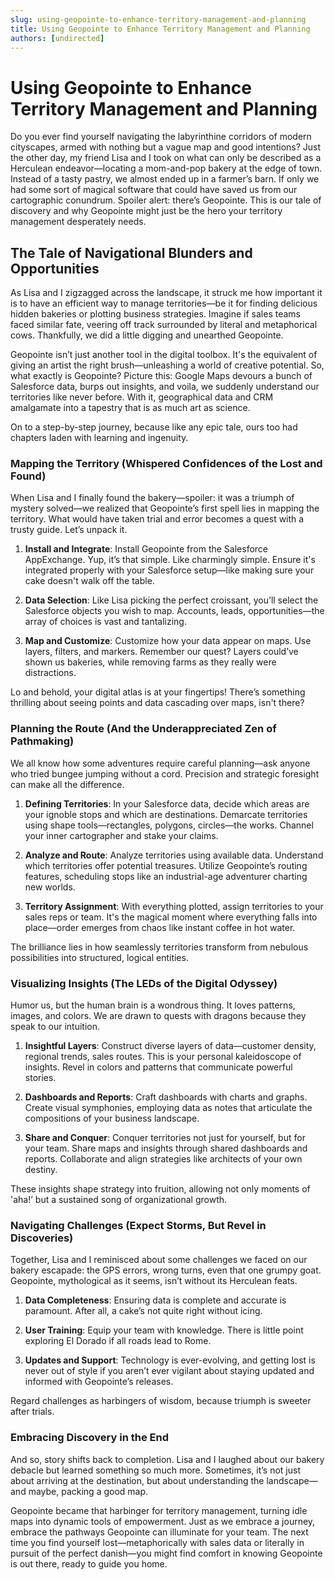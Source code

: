 ```yaml
---
slug: using-geopointe-to-enhance-territory-management-and-planning
title: Using Geopointe to Enhance Territory Management and Planning
authors: [undirected]
---
```



# Using Geopointe to Enhance Territory Management and Planning

Do you ever find yourself navigating the labyrinthine corridors of modern cityscapes, armed with nothing but a vague map and good intentions? Just the other day, my friend Lisa and I took on what can only be described as a Herculean endeavor—locating a mom-and-pop bakery at the edge of town. Instead of a tasty pastry, we almost ended up in a farmer’s barn. If only we had some sort of magical software that could have saved us from our cartographic conundrum. Spoiler alert: there’s Geopointe. This is our tale of discovery and why Geopointe might just be the hero your territory management desperately needs.

## The Tale of Navigational Blunders and Opportunities

As Lisa and I zigzagged across the landscape, it struck me how important it is to have an efficient way to manage territories—be it for finding delicious hidden bakeries or plotting business strategies. Imagine if sales teams faced similar fate, veering off track surrounded by literal and metaphorical cows. Thankfully, we did a little digging and unearthed Geopointe. 

Geopointe isn’t just another tool in the digital toolbox. It's the equivalent of giving an artist the right brush—unleashing a world of creative potential. So, what exactly is Geopointe? Picture this: Google Maps devours a bunch of Salesforce data, burps out insights, and voila, we suddenly understand our territories like never before. With it, geographical data and CRM amalgamate into a tapestry that is as much art as science.

On to a step-by-step journey, because like any epic tale, ours too had chapters laden with learning and ingenuity. 

### Mapping the Territory (Whispered Confidences of the Lost and Found)

When Lisa and I finally found the bakery—spoiler: it was a triumph of mystery solved—we realized that Geopointe’s first spell lies in mapping the territory. What would have taken trial and error becomes a quest with a trusty guide. Let’s unpack it.

1. **Install and Integrate**: Install Geopointe from the Salesforce AppExchange. Yup, it’s that simple. Like charmingly simple. Ensure it's integrated properly with your Salesforce setup—like making sure your cake doesn't walk off the table.

2. **Data Selection**: Like Lisa picking the perfect croissant, you’ll select the Salesforce objects you wish to map. Accounts, leads, opportunities—the array of choices is vast and tantalizing.

3. **Map and Customize**: Customize how your data appear on maps. Use layers, filters, and markers. Remember our quest? Layers could’ve shown us bakeries, while removing farms as they really were distractions.

Lo and behold, your digital atlas is at your fingertips! There’s something thrilling about seeing points and data cascading over maps, isn't there?

### Planning the Route (And the Underappreciated Zen of Pathmaking)

We all know how some adventures require careful planning—ask anyone who tried bungee jumping without a cord. Precision and strategic foresight can make all the difference. 

1. **Defining Territories**: In your Salesforce data, decide which areas are your ignoble stops and which are destinations. Demarcate territories using shape tools—rectangles, polygons, circles—the works. Channel your inner cartographer and stake your claims.

2. **Analyze and Route**: Analyze territories using available data. Understand which territories offer potential treasures. Utilize Geopointe’s routing features, scheduling stops like an industrial-age adventurer charting new worlds.

3. **Territory Assignment**: With everything plotted, assign territories to your sales reps or team. It's the magical moment where everything falls into place—order emerges from chaos like instant coffee in hot water.

The brilliance lies in how seamlessly territories transform from nebulous possibilities into structured, logical entities.

### Visualizing Insights (The LEDs of the Digital Odyssey)

Humor us, but the human brain is a wondrous thing. It loves patterns, images, and colors. We are drawn to quests with dragons because they speak to our intuition.

1. **Insightful Layers**: Construct diverse layers of data—customer density, regional trends, sales routes. This is your personal kaleidoscope of insights. Revel in colors and patterns that communicate powerful stories.

2. **Dashboards and Reports**: Craft dashboards with charts and graphs. Create visual symphonies, employing data as notes that articulate the compositions of your business landscape.

3. **Share and Conquer**: Conquer territories not just for yourself, but for your team. Share maps and insights through shared dashboards and reports. Collaborate and align strategies like architects of your own destiny.

These insights shape strategy into fruition, allowing not only moments of 'aha!’ but a sustained song of organizational growth.

### Navigating Challenges (Expect Storms, But Revel in Discoveries)

Together, Lisa and I reminisced about some challenges we faced on our bakery escapade: the GPS errors, wrong turns, even that one grumpy goat. Geopointe, mythological as it seems, isn’t without its Herculean feats.

1. **Data Completeness**: Ensuring data is complete and accurate is paramount. After all, a cake’s not quite right without icing.

2. **User Training**: Equip your team with knowledge. There is little point exploring El Dorado if all roads lead to Rome.

3. **Updates and Support**: Technology is ever-evolving, and getting lost is never out of style if you aren’t ever vigilant about staying updated and informed with Geopointe’s releases.

Regard challenges as harbingers of wisdom, because triumph is sweeter after trials.

### Embracing Discovery in the End

And so, story shifts back to completion. Lisa and I laughed about our bakery debacle but learned something so much more. Sometimes, it’s not just about arriving at the destination, but about understanding the landscape—and maybe, packing a good map. 

Geopointe became that harbinger for territory management, turning idle maps into dynamic tools of empowerment. Just as we embrace a journey, embrace the pathways Geopointe can illuminate for your team. The next time you find yourself lost—metaphorically with sales data or literally in pursuit of the perfect danish—you might find comfort in knowing Geopointe is out there, ready to guide you home.